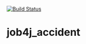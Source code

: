 [![Build Status](https://travis-ci.org/KrylovDenisK/job4j_accident.svg?branch=main)](https://travis-ci.org/KrylovDenisK/job4j_accident)
# job4j_accident